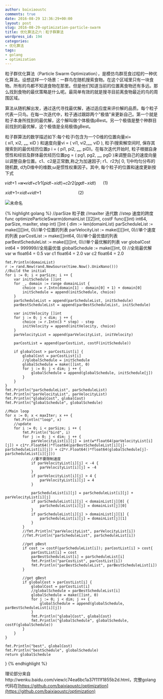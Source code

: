 ```yaml
---
author: baixiaoustc
comments: true
date: 2016-08-29 12:36:29+00:00
layout: post
slug: 2016-08-29-optimization-particle-swarm
title: 优化算法之六：粒子群算法
wordpress_id: 194
categories:
- 优化算法
tags:
- golang
- optimization
---
```


粒子群优化算法（Particle Swarm Optimization），是模仿鸟群觅食过程的一种优化算法。设想这样一个场景：一群鸟在随机搜索食物。在这个区域里只有一块食物。所有的鸟都不知道食物在那里。但是他们知道当前的位置离食物还有多远。那么找到食物的最优策略是什么呢。最简单有效的就是搜寻目前离食物最近的鸟的周围区域。




算法从随机解出发，通过迭代寻找最优解，通过适应度来评价解的品质。每个粒子代表一只鸟。在每一次迭代中，粒子通过跟踪两个"极值"来更新自己。第一个就是粒子本身所找到的最优解，这个解叫做个体极值pBest。另一个极值是整个种群目前找到的最优解，这个极值是全局极值gBest。




粒子群算法的数学描述如下:每个粒子i包含为一个D维的位置向量xi=( xi1, xi2, „„, xiD ) 和速度向量vi = ( vi1, vi2,„„, viD ), 粒子i搜索解空间时, 保存其搜索到的最优经历位置p i = ( pi1, pi2, „„, piD)。在每次迭代开始时, 粒子根据自身惯性和经验及群体最优经历位置pg = ( pg1, pg2, „„, pgD )来调整自己的速度向量以调整自身位置。c1、c2是正常数,称之为加速因子; r1、r2为[ 0, 1]中均匀分布的随机数, d为D维中的维数;ω是惯性权重因子。其中, 每个粒子的位置和速度更新按下式




𝑣𝑖𝑑𝑡+1 =𝑤∗𝑣𝑖𝑑𝑡+𝑐1𝑟1(𝑝𝑖𝑑𝑡−𝑥𝑖𝑑𝑡)+𝑐2𝑟2(𝑝𝑔𝑑𝑡−𝑥𝑖𝑑𝑡)      (1)




𝑥𝑖𝑑𝑡+1=𝑥𝑖𝑑𝑡+𝑣𝑖𝑑𝑡+1                               (2)




![未命名](http://baixiaoustc.com/wordpress/wp-content/uploads/2016/08/未命名-300x163.png)


{% highlight golang %} 
//parSize 粒子数
//maxIter 迭代数
//step    速度的跨度
func optimizeParticleSwarm(domainList [][2]int, costF func([]int) int64, parSize, maxIter, step int) []int {
	dim := len(domainList)
	parScheduleList := make([][]int, 0)//单个位置的列表
	parVelocityList := make([][]int, 0)//单个速度的列表
	parCostList := make([]int64, 0)//单个最优值的列表
	parBestScheduleList := make([][]int, 0)//单个最优解的列表
	var globalCost int64 = 999999//全局最优值
	globalSchedule := make([]int, 0) //全局最优解
	var w float64 = 0.5
	var c1 float64 = 2.0
	var c2 float64 = 2.0
    
	fmt.Println(domainList)
	r := rand.New(rand.NewSource(time.Now().UnixNano()))
	//Build the initial
	for i := 0; i < parSize; i ++ {
		var initSchedule []int
		for _, domain := range domainList {
			choice := r.Intn(domain[1] - domain[0] + 1) + domain[0]
			initSchedule = append(initSchedule, choice)
		}
		parScheduleList = append(parScheduleList, initSchedule)
		parBestScheduleList = append(parBestScheduleList, initSchedule)
    
		var initVelocity []int
		for j := 0; j < dim; j ++ {
			choice := r.Intn(3 * step) - step
			initVelocity = append(initVelocity, choice)
		}
		parVelocityList = append(parVelocityList, initVelocity)
    
		parCostList = append(parCostList, costF(initSchedule))
    
		if globalCost > parCostList[i] {
			globalCost = parCostList[i]
			//globalSchedule = initSchedule
			globalSchedule = make([]int, 0)
			for j := 0; j < dim; j ++ {
				globalSchedule = append(globalSchedule, initSchedule[j])
			}
		}
	}
	fmt.Println("parScheduleList", parScheduleList)
	fmt.Println("parVelocityList", parVelocityList)
	fmt.Println("globalCost", globalCost)
	fmt.Println("globalSchedule", globalSchedule)
    
	//Main loop
	for x := 0; x < maxIter; x ++ {
		fmt.Println("loop", x)
		//update
		for i := 0; i < parSize; i ++ {
			fmt.Println("bird", i)
			for j := 0; j < dim; j ++ {
				parVelocityList[i][j] = int(w*float64(parVelocityList[i][j]) + c1*r.Float64()*float64(parBestScheduleList[i][j]-parScheduleList[i][j]) + c2*r.Float64()*float64(globalSchedule[j]-parScheduleList[i][j]))
				//要不要限制速度
				if parVelocityList[i][j] < -4 {
					parVelocityList[i][j] = -4
				}
				if parVelocityList[i][j] > 4 {
					parVelocityList[i][j] = 4
				}
    
				parScheduleList[i][j] = parScheduleList[i][j] + parVelocityList[i][j]
				if parScheduleList[i][j] < domainList[j][0] {
					parScheduleList[i][j] = domainList[j][0]
				}
				if parScheduleList[i][j] > domainList[j][1] {
					parScheduleList[i][j] = domainList[j][1]
				}
			}
			//fmt.Println("parVelocityList", parVelocityList[i])
			//fmt.Println("parScheduleList", parScheduleList[i])
    
			//get pBest
			if cost := costF(parScheduleList[i]); parCostList[i] > cost{
				parCostList[i] = cost
				parBestScheduleList[i] = parScheduleList[i]
				fmt.Println("parCostList", parCostList[i])
				fmt.Println("parBestScheduleList", parBestScheduleList[i])
			}
    
			//get gBest
			if globalCost > parCostList[i] {
				globalCost = parCostList[i]
				//globalSchedule = parBestScheduleList[i]
				globalSchedule = make([]int, 0)
				for j := 0; j < dim; j ++ {
					globalSchedule = append(globalSchedule, parBestScheduleList[i][j])
				}
				fmt.Println("globalCost", globalCost)
				fmt.Println("globalSchedule", globalSchedule, costF(globalSchedule))
			}
		}
	}
    
	fmt.Println("best", globalCost)
	fmt.Println("bestSchedule", globalSchedule)
	return globalSchedule
}
{% endhighlight %}



理论部分来自http://wenku.baidu.com/view/c74ea6bc1a37f111f1855b2d.html，完整golang代码在[https://github.com/baixiaoustc/optimization](https://github.com/baixiaoustc/optimization)
